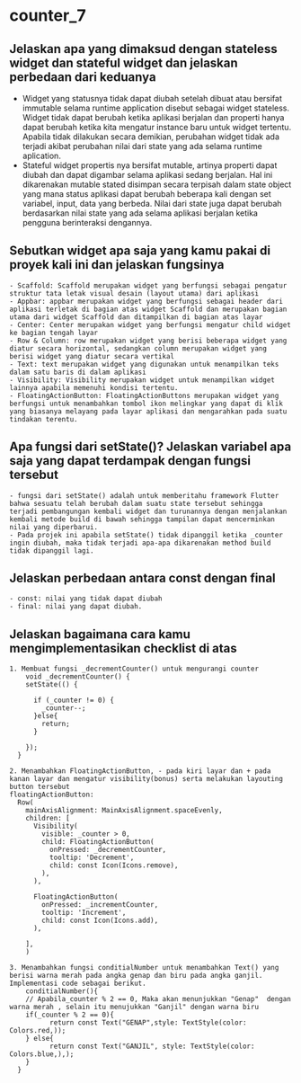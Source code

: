 # counter_7

## Jelaskan apa yang dimaksud dengan stateless widget dan stateful widget dan jelaskan perbedaan dari keduanya
  - Widget yang statusnya tidak dapat diubah setelah dibuat atau bersifat immutable selama runtime application disebut sebagai widget stateless. Widget tidak dapat berubah ketika aplikasi berjalan dan properti hanya dapat berubah ketika kita mengatur instance baru untuk widget tertentu. Apabila tidak dilakukan secara demikian, perubahan widget tidak ada terjadi akibat perubahan nilai dari state yang ada selama runtime aplication.
  - Stateful widget propertis nya bersifat mutable, artinya properti dapat diubah dan dapat digambar selama aplikasi sedang berjalan. Hal ini dikarenakan mutable stated disimpan secara terpisah dalam state object yang mana status aplikasi dapat berubah beberapa kali dengan set variabel, input, data yang berbeda. Nilai dari state juga dapat berubah berdasarkan nilai state yang ada selama aplikasi berjalan ketika pengguna berinteraksi dengannya.  

## Sebutkan widget apa saja yang kamu pakai di proyek kali ini dan jelaskan fungsinya
    - Scaffold: Scaffold merupakan widget yang berfungsi sebagai pengatur struktur tata letak visual desain (layout utama) dari aplikasi
    - Appbar: appbar merupakan widget yang berfungsi sebagai header dari aplikasi terletak di bagian atas widget Scaffold dan merupakan bagian utama dari widget Scaffold dan ditampilkan di bagian atas layar
    - Center: Center merupakan widget yang berfungsi mengatur child widget ke bagian tengah layar  
    - Row & Column: row merupakan widget yang berisi beberapa widget yang diatur secara horizontal, sedangkan column merupakan widget yang berisi widget yang diatur secara vertikal
    - Text: text merupakan widget yang digunakan untuk menampilkan teks dalam satu baris di dalam aplikasi
    - Visibility: Visibility merupakan widget untuk menampilkan widget lainnya apabila memenuhi kondisi tertentu.
    - FloatingActionButton: FloatingActionButtons merupakan widget yang berfungsi untuk menambahkan tombol ikon melingkar yang dapat di klik yang biasanya melayang pada layar aplikasi dan mengarahkan pada suatu tindakan terentu.


## Apa fungsi dari setState()? Jelaskan variabel apa saja yang dapat terdampak dengan fungsi tersebut   
    - fungsi dari setState() adalah untuk memberitahu framework Flutter bahwa sesuatu telah berubah dalam suatu state tersebut sehingga terjadi pembangungan kembali widget dan turunannya dengan menjalankan kembali metode build di bawah sehingga tampilan dapat mencerminkan nilai yang diperbarui.
    - Pada projek ini apabila setState() tidak dipanggil ketika _counter ingin diubah, maka tidak terjadi apa-apa dikarenakan method build tidak dipanggil lagi.
## Jelaskan perbedaan antara const dengan final
    - const: nilai yang tidak dapat diubah 
    - final: nilai yang dapat diubah. 

## Jelaskan bagaimana cara kamu mengimplementasikan checklist di atas
    1. Membuat fungsi _decrementCounter() untuk mengurangi counter
        void _decrementCounter() {
        setState(() {
          
          if (_counter != 0) {
            _counter--;
          }else{
            return; 
          }
          
        });
      }

    2. Menambahkan FloatingActionButton, - pada kiri layar dan + pada kanan layar dan mengatur visibility(bonus) serta melakukan layouting button tersebut 
    floatingActionButton: 
      Row(
        mainAxisAlignment: MainAxisAlignment.spaceEvenly,
        children: [
          Visibility(
            visible: _counter > 0,
            child: FloatingActionButton(
              onPressed: _decrementCounter,
              tooltip: 'Decrement',
              child: const Icon(Icons.remove),
            ),
          ),

          FloatingActionButton(
            onPressed: _incrementCounter,
            tooltip: 'Increment',
            child: const Icon(Icons.add),
          ),
          
        ],
        )

    3. Menambahkan fungsi conditialNumber untuk menambahkan Text() yang berisi warna merah pada angka genap dan biru pada angka ganjil. Implementasi code sebagai berikut.
        conditialNumber(){
        // Apabila_counter % 2 == 0, Maka akan menunjukkan "Genap"  dengan warna merah , selain itu menujukkan "Ganjil" dengan warna biru
        if(_counter % 2 == 0){
              return const Text("GENAP",style: TextStyle(color: Colors.red,));
        } else{
              return const Text("GANJIL", style: TextStyle(color: Colors.blue,),);
        }
      }

